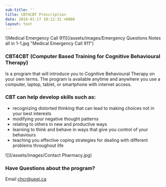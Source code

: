 ```yaml
---
sub-title: ''
title: CBT4CBT Prescription
date: 2018-01-17 10:12:32 +0000
layout: text
---
```

![Medical Emergency Call 911](/assets/images/Emergency Questions Notes all in 1-1.jpg "Medical Emergency Call 911")

### CBT4CBT (Computer Based Training for Cognitive Behavioural Therapy)

Is a program that will introduce you to Cognitive Behavioural Therapy on your own terms. The program is available anytime and anywhere you use a computer, laptop, tablet, or smartphone with internet access.

### CBT can help develop skills such as:

* recognizing distorted thinking that can lead to making choices not in your best interests
* modifying your negative thought patterns
* relating to others in new and productive ways
* learning to think and behave in ways that give you  control of your behaviours
* teaching you effective coping strategies for dealing with different problems throughout life

![](/assets/images/Contact Pharmacy.jpg)

### Have Questions about the program?

Email [chcr@upei.ca]()